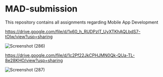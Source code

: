 # MAD-submission
This repository contains all assignments regarding Mobile App Development

 https://drive.google.com/file/d/1x60_h_RUDPzlT_UyXTKhAQLbdS7-tOIw/view?usp=sharing

![Screenshot (286)](https://user-images.githubusercontent.com/87796038/160282338-85620f2b-cb19-47ca-813d-3260a28a1292.png)

https://drive.google.com/file/d/1c2Pf22JkCPHJMN0Qk-QUa-TL-8e28KHO/view?usp=sharing

![Screenshot (287)](https://user-images.githubusercontent.com/87796038/160282320-4e57f893-4369-4095-82b4-45576193658e.png)
